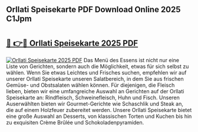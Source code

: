 ## Orllati Speisekarte PDF Download Online 2025 C1Jpm

# <h2><a href="http://gc7hkj7.nevu.top/?p=Orllati+Speisekarte">🔗 👉🔴 Orllati Speisekarte 2025 PDF</a></h2>

[![Orllati Speisekarte 2025 PDF](https://i.imgur.com/dBaPXMq.png)](http://gc7hkj7.nevu.top/?p=Orllati+Speisekarte)
Das Menü des Essens ist nicht nur eine Liste von Gerichten, sondern auch die Möglichkeit, etwas für sich selbst zu wählen. Wenn Sie etwas Leichtes und Frisches suchen, empfehlen wir auf unserer Orllati Speisekarte unseren Salatbereich, in dem Sie aus frischen Gemüse- und Obstsalaten wählen können. Für diejenigen, die Fleisch lieben, bieten wir eine umfangreiche Auswahl an Gerichten auf der Orllati Speisekarte an: Rindfleisch, Schweinefleisch, Huhn und Fisch. Unseren Auserwählten bieten wir Gourmet-Gerichte wie Schaschlik und Steak an, die auf einem Holzfeuer zubereitet werden. Unsere Orllati Speisekarte bietet eine große Auswahl an Desserts, von klassischen Torten und Kuchen bis hin zu exquisiten Crème Brûlée und Schokoladenpyramiden.
